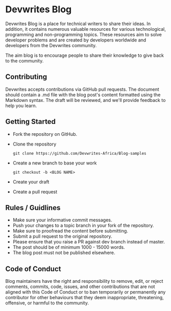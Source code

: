 # Devwrites Blog 

Devwrites Blog is a place for technical writers to share their ideas. In addition, it contains numerous valuable resources for various technological, programming and non-programming topics. These resources aim to solve developer problems and are created by developers worldwide and developers from the Devwrites community.

The aim blog is to encourage people to share their knowledge to give back to the community.

## Contributing
Devwrites accepts contributions via GitHub pull requests. The document should contain a <BLOG NAME>.md file with the blog post's content formatted using the Markdown syntax. The draft will be reviewed, and we'll provide feedback to help you learn.

## Getting Started
- Fork the repository on GitHub.
- Clone the repository
      
      git clone https://github.com/Devwrites-Africa/Blog-samples
      
- Create a new branch to base your work
      
      git checkout -b <BLOG NAME>
      
- Create your draft
     
- Create a pull request

## Rules / Guidlines

- Make sure your informative commit messages.
- Push your changes to a topic branch in your fork of the repository.
- Make sure to proofread the content before submitting.
- Submit a pull request to the original repository.
- Please ensure that you raise a PR against dev branch instead of master.
- The post should be of minimum 1000 - 15000 words.
- The blog post must not be published elsewhere.


## Code of Conduct
Blog maintainers have the right and responsibility to remove, edit, or reject comments, commits, code, issues, and other contributions that are not aligned with this Code of Conduct or to ban temporarily or permanently any contributor for other behaviours that they deem inappropriate, threatening, offensive, or harmful to the community.
